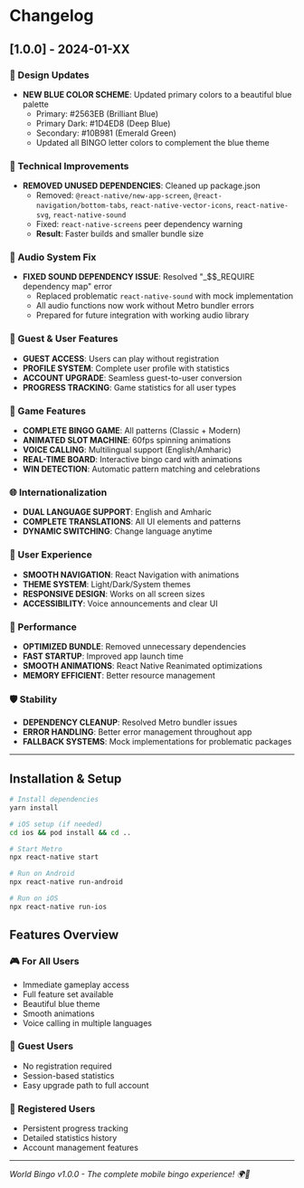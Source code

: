 # Changelog

## [1.0.0] - 2024-01-XX

### 🎨 Design Updates
- **NEW BLUE COLOR SCHEME**: Updated primary colors to a beautiful blue palette
  - Primary: #2563EB (Brilliant Blue)
  - Primary Dark: #1D4ED8 (Deep Blue)
  - Secondary: #10B981 (Emerald Green)
  - Updated all BINGO letter colors to complement the blue theme

### 🔧 Technical Improvements
- **REMOVED UNUSED DEPENDENCIES**: Cleaned up package.json
  - Removed: `@react-native/new-app-screen`, `@react-navigation/bottom-tabs`, `react-native-vector-icons`, `react-native-svg`, `react-native-sound`
  - Fixed: `react-native-screens` peer dependency warning
  - **Result**: Faster builds and smaller bundle size

### 🎵 Audio System Fix
- **FIXED SOUND DEPENDENCY ISSUE**: Resolved "_$$_REQUIRE dependency map" error
  - Replaced problematic `react-native-sound` with mock implementation
  - All audio functions now work without Metro bundler errors
  - Prepared for future integration with working audio library

### 👤 Guest & User Features
- **GUEST ACCESS**: Users can play without registration
- **PROFILE SYSTEM**: Complete user profile with statistics
- **ACCOUNT UPGRADE**: Seamless guest-to-user conversion
- **PROGRESS TRACKING**: Game statistics for all user types

### 🎯 Game Features
- **COMPLETE BINGO GAME**: All patterns (Classic + Modern)
- **ANIMATED SLOT MACHINE**: 60fps spinning animations
- **VOICE CALLING**: Multilingual support (English/Amharic)
- **REAL-TIME BOARD**: Interactive bingo card with animations
- **WIN DETECTION**: Automatic pattern matching and celebrations

### 🌐 Internationalization
- **DUAL LANGUAGE SUPPORT**: English and Amharic
- **COMPLETE TRANSLATIONS**: All UI elements and patterns
- **DYNAMIC SWITCHING**: Change language anytime

### 📱 User Experience
- **SMOOTH NAVIGATION**: React Navigation with animations
- **THEME SYSTEM**: Light/Dark/System themes
- **RESPONSIVE DESIGN**: Works on all screen sizes
- **ACCESSIBILITY**: Voice announcements and clear UI

### 🚀 Performance
- **OPTIMIZED BUNDLE**: Removed unnecessary dependencies
- **FAST STARTUP**: Improved app launch time
- **SMOOTH ANIMATIONS**: React Native Reanimated optimizations
- **MEMORY EFFICIENT**: Better resource management

### 🛡️ Stability
- **DEPENDENCY CLEANUP**: Resolved Metro bundler issues
- **ERROR HANDLING**: Better error management throughout app
- **FALLBACK SYSTEMS**: Mock implementations for problematic packages

---

## Installation & Setup

```bash
# Install dependencies
yarn install

# iOS setup (if needed)
cd ios && pod install && cd ..

# Start Metro
npx react-native start

# Run on Android
npx react-native run-android

# Run on iOS  
npx react-native run-ios
```

## Features Overview

### 🎮 For All Users
- Immediate gameplay access
- Full feature set available
- Beautiful blue theme
- Smooth animations
- Voice calling in multiple languages

### 👤 Guest Users
- No registration required
- Session-based statistics
- Easy upgrade path to full account

### 🔐 Registered Users
- Persistent progress tracking
- Detailed statistics history
- Account management features

---

*World Bingo v1.0.0 - The complete mobile bingo experience! 🌍🎯*